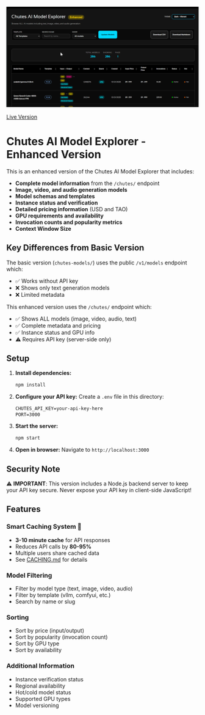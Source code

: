 [![Open Graph Image](public/og-image.png)](public/og-image.png)

[Live Version](https://extra.wuu73.org/chu/)

# Chutes AI Model Explorer - Enhanced Version

This is an enhanced version of the Chutes AI Model Explorer that includes:

- **Complete model information** from the `/chutes/` endpoint
- **Image, video, and audio generation models**
- **Model schemas and templates**
- **Instance status and verification**
- **Detailed pricing information** (USD and TAO)
- **GPU requirements and availability**
- **Invocation counts and popularity metrics**
- **Context Window Size**

## Key Differences from Basic Version

The basic version (`chutes-models/`) uses the public `/v1/models` endpoint which:
- ✅ Works without API key
- ❌ Shows only text generation models
- ❌ Limited metadata

This enhanced version uses the `/chutes/` endpoint which:
- ✅ Shows ALL models (image, video, audio, text)
- ✅ Complete metadata and pricing
- ✅ Instance status and GPU info
- ⚠️ Requires API key (server-side only)

## Setup

1. **Install dependencies:**
   ```bash
   npm install
   ```

2. **Configure your API key:**
   Create a `.env` file in this directory:
   ```env
   CHUTES_API_KEY=your-api-key-here
   PORT=3000
   ```

3. **Start the server:**
   ```bash
   npm start
   ```

4. **Open in browser:**
   Navigate to `http://localhost:3000`

## Security Note

⚠️ **IMPORTANT**: This version includes a Node.js backend server to keep your API key secure. Never expose your API key in client-side JavaScript!

## Features

### Smart Caching System 💾
- **3-10 minute cache** for API responses
- Reduces API calls by **80-95%**
- Multiple users share cached data
- See [CACHING.md](CACHING.md) for details

### Model Filtering
- Filter by model type (text, image, video, audio)
- Filter by template (vllm, comfyui, etc.)
- Search by name or slug

### Sorting
- Sort by price (input/output)
- Sort by popularity (invocation count)
- Sort by GPU type
- Sort by availability

### Additional Information
- Instance verification status
- Regional availability
- Hot/cold model status
- Supported GPU types
- Model versioning
